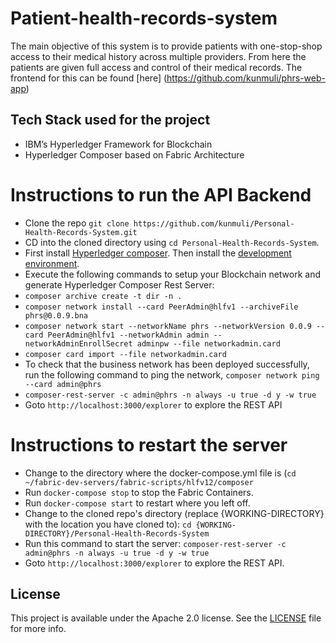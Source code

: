 # Patient-health-records-system

The main objective of this system is to provide patients with one-stop-shop access to their medical history across multiple providers. From here the patients are given full access and control of their medical records.
The frontend for this can be found [here] (https://github.com/kunmuli/phrs-web-app)

## Tech Stack used for the project
* IBM’s Hyperledger Framework for Blockchain
* Hyperledger Composer based on Fabric Architecture


# Instructions to run the API Backend
- Clone the repo `git clone https://github.com/kunmuli/Personal-Health-Records-System.git`
- CD into the cloned directory using `cd Personal-Health-Records-System`.
- First install [Hyperledger composer](https://hyperledger.github.io/composer/latest/installing/installing-prereqs.html). Then install the [development environment](https://hyperledger.github.io/composer/latest/installing/development-tools.html).
- Execute the following commands to setup your Blockchain network and generate Hyperledger Composer Rest Server:
- `composer archive create -t dir -n .`
- `composer network install --card PeerAdmin@hlfv1 --archiveFile phrs@0.0.9.bna`
- `composer network start --networkName phrs --networkVersion 0.0.9 --card PeerAdmin@hlfv1 --networkAdmin admin --networkAdminEnrollSecret adminpw --file networkadmin.card`
- `composer card import --file networkadmin.card` 
- To check that the business network has been deployed successfully, run the following command to ping the network, `composer network ping --card admin@phrs`
- `composer-rest-server -c admin@phrs -n always -u true -d y -w true`
- Goto `http://localhost:3000/explorer` to explore the REST API

# Instructions to restart the server
- Change to the directory where the docker-compose.yml file is (`cd ~/fabric-dev-servers/fabric-scripts/hlfv12/composer`
- Run `docker-compose stop` to stop the Fabric Containers.
- Run `docker-compose start` to restart where you left off.
- Change to the cloned repo's directory (replace {WORKING-DIRECTORY} with the location you have cloned to): `cd {WORKING-DIRECTORY}/Personal-Health-Records-System`
- Run this command to start the server: `composer-rest-server -c admin@phrs -n always -u true -d y -w true`
- Goto `http://localhost:3000/explorer` to explore the REST API.

## License

This project is available under the Apache 2.0 license. See the [LICENSE](LICENSE) file for more info.
